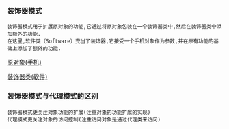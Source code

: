 ### 装饰器模式
    装饰器模式用于扩展原对象的功能,它通过将原对象包装在一个装饰器类中,然后在装饰器类中添加额外的功能.
    在这里,软件类（Software）充当了装饰器,它接受一个手机对象作为参数,并在原有功能的基础上添加了额外的功能.
[原对象(手机)](./phone.py)

[装饰器类(软件)](./software.py)
### 装饰器模式与代理模式的区别
    装饰器模式更关注对象功能的扩展(注重对象的功能扩展的实现)
    代理模式更关注对象的访问控制(注重访问对象是通过代理类来访问)